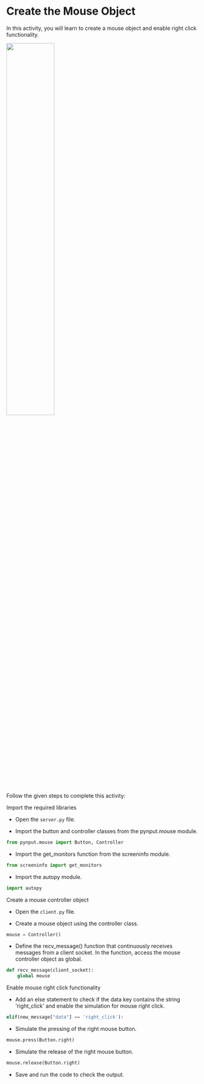 Create the Mouse Object
===========================


In this activity, you will learn to create a mouse object and enable right click functionality.

<img src= "https://s3.amazonaws.com/media-p.slid.es/uploads/2071954/images/10947039/Slide_17.gif" width = "50%" height = "auto">

Follow the given steps to complete this activity:


Import the required libraries
* Open the `server.py` file.


* Import the button and controller classes from the pynput.mouse module.
~~~python
from pynput.mouse import Button, Controller
~~~


* Import the get_monitors function from the screeninfo module.
~~~python
from screeninfo import get_monitors
~~~


* Import the autopy module.
~~~python
import autopy
~~~


Create a mouse controller object
* Open the `client.py` file.


* Create a mouse object using the controller class.
~~~python
mouse = Controller()
~~~


* Define the recv_message() function that continuously receives messages from a client socket. In the function, access the mouse controller object as global.
~~~python
def recv_message(client_socket):
    global mouse
~~~




Enable mouse right click functionality


* Add an else statement to check if the data key contains the string 'right_click' and enable the simulation for mouse right click.
~~~python
elif(new_message["data"] == 'right_click'):
~~~


* Simulate the pressing of the right mouse button.
~~~python
mouse.press(Button.right)
~~~


* Simulate the release of the right mouse button.
~~~python
mouse.release(Button.right)
~~~


* Save and run the code to check the output.
